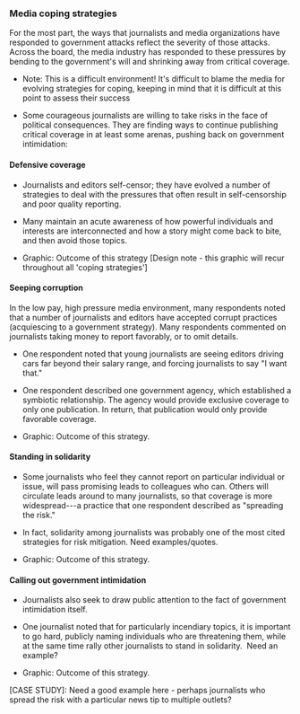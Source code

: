 ### Media coping strategies

For the most part, the ways that journalists and media organizations have responded to government attacks reflect the severity of those attacks. Across the board, the media industry has responded to these pressures by bending to the government's will and shrinking away from critical coverage.

-   Note: This is a difficult environment! It's difficult to blame the media for evolving strategies for coping, keeping in mind that it is difficult at this point to assess their success

-   Some courageous journalists are willing to take risks in the face of political consequences. They are finding ways to continue publishing critical coverage in at least some arenas, pushing back on government intimidation:

#### Defensive coverage

-   Journalists and editors self-censor; they have evolved a number of strategies to deal with the pressures that often result in self-censorship and poor quality reporting.

-   Many maintain an acute awareness of how powerful individuals and interests are interconnected and how a story might come back to bite, and then avoid those topics.

-   Graphic: Outcome of this strategy [Design note - this graphic will recur throughout all 'coping strategies']

#### Seeping corruption

In the low pay, high pressure media environment, many respondents noted that a number of journalists and editors have accepted corrupt practices (acquiescing to a government strategy). Many respondents commented on journalists taking money to report favorably, or to omit details.

-   One respondent noted that young journalists are seeing editors driving cars far beyond their salary range, and forcing journalists to say "I want that."

-   One respondent described one government agency, which established a symbiotic relationship. The agency would provide exclusive coverage to only one publication. In return, that publication would only provide favorable coverage.

-   Graphic: Outcome of this strategy.

#### Standing in solidarity

-   Some journalists who feel they cannot report on particular individual or issue, will pass promising leads to colleagues who can. Others will circulate leads around to many journalists, so that coverage is more widespread---a practice that one respondent described as "spreading the risk."

-   In fact, solidarity among journalists was probably one of the most cited strategies for risk mitigation. Need examples/quotes.

-   Graphic: Outcome of this strategy.

#### Calling out government intimidation

-   Journalists also seek to draw public attention to the fact of government intimidation itself.

-   One journalist noted that for particularly incendiary topics, it is important to go hard, publicly naming individuals who are threatening them, while at the same time rally other journalists to stand in solidarity.  Need an example?

-   Graphic: Outcome of this strategy.

[CASE STUDY]:  Need a good example here - perhaps journalists who spread the risk with a particular news tip to multiple outlets?
